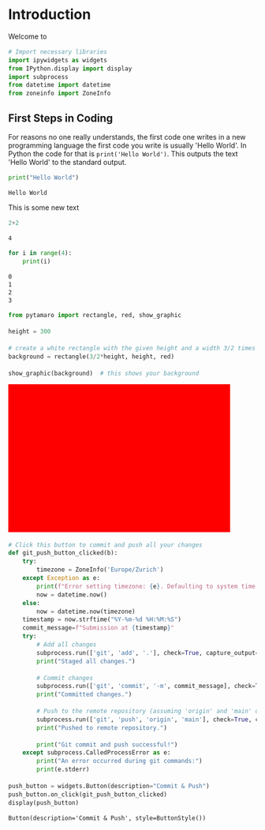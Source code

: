 # Introduction

Welcome to 


```python
# Import necessary libraries
import ipywidgets as widgets
from IPython.display import display
import subprocess
from datetime import datetime
from zoneinfo import ZoneInfo
```

## First Steps in Coding

For reasons no one really understands, the first code one writes in a new programming language the first code you write is usually 'Hello World'. In Python the code for that is `print('Hello World')`. This outputs the text 'Hello World' to the standard output.


```python
print("Hello World")
```

    Hello World


This is some new text


```python
2+2
```




    4




```python
for i in range(4):
    print(i)
```

    0
    1
    2
    3



```python
from pytamaro import rectangle, red, show_graphic

height = 300

# create a white rectangle with the given height and a width 3/2 times larger
background = rectangle(3/2*height, height, red)

show_graphic(background)  # this shows your background
```


    
![png](intro_files/intro_7_0.png)
    



```python
# Click this button to commit and push all your changes
def git_push_button_clicked(b):
    try:
        timezone = ZoneInfo('Europe/Zurich')
    except Exception as e:
        print(f"Error setting timezone: {e}. Defaulting to system time.")
        now = datetime.now()
    else:
        now = datetime.now(timezone)
    timestamp = now.strftime("%Y-%m-%d %H:%M:%S")
    commit_message=f"Submission at {timestamp}"
    try:
        # Add all changes
        subprocess.run(['git', 'add', '.'], check=True, capture_output=True, text=True)
        print("Staged all changes.")

        # Commit changes
        subprocess.run(['git', 'commit', '-m', commit_message], check=True, capture_output=True, text=True)
        print("Committed changes.")

        # Push to the remote repository (assuming 'origin' and 'main' or 'master' branch)
        subprocess.run(['git', 'push', 'origin', 'main'], check=True, capture_output=True, text=True)
        print("Pushed to remote repository.")

        print("Git commit and push successful!")
    except subprocess.CalledProcessError as e:
        print("An error occurred during git commands:")
        print(e.stderr)

push_button = widgets.Button(description="Commit & Push")
push_button.on_click(git_push_button_clicked)
display(push_button)
```


    Button(description='Commit & Push', style=ButtonStyle())

